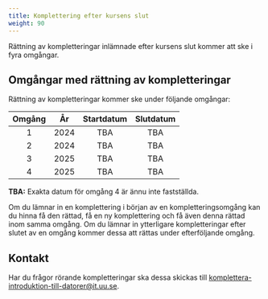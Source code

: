 ```yaml
---
title: Komplettering efter kursens slut
weight: 90
---
```


Rättning av kompletteringar inlämnade efter kursens slut kommer att ske i fyra
omgångar.

## Omgångar med rättning av kompletteringar

Rättning av kompletteringar kommer ske under följande omgångar:

<p class="small-table"></p>

| Omgång | År   | Startdatum | Slutdatum |
|:------:|:----:|:----------:|:---------:|
| 1      | 2024 | TBA       | TBA     |
| 2      | 2024 | TBA       | TBA      |
| 3      | 2025 | TBA       | TBA      |
| 4      | 2025 | TBA       | TBA       |


**TBA:** Exakta datum för omgång 4 är ännu inte fastställda. 


Om du lämnar in en komplettering i början av en kompletteringsomgång kan du
hinna få den rättad, få en ny komplettering och få även denna rättad inom samma omgång. Om du lämnar
in ytterligare kompletteringar efter slutet av en omgång kommer dessa att rättas
under efterföljande omgång. 

## Kontakt

Har du frågor rörande kompletteringar ska dessa skickas till
[komplettera-introduktion-till-datorer@it.uu.se](mailto:komplettera-introduktion-till-datorer@it.uu.se).

